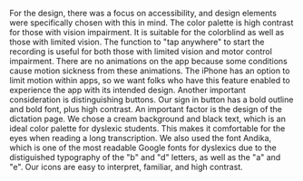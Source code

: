 For the design, there was a focus on accessibility, and design elements were specifically chosen with this in mind.
The color palette is high contrast for those with vision impairment.
It is suitable for the colorblind as well as those with limited vision.
The function to "tap anywhere" to start the recording is useful for both those with limited vision and motor control impairment.
There are no animations on the app because some conditions cause motion sickness from these animations.
The iPhone has an option to limit motion within apps, so we want folks who have this feature enabled to experience the app with its intended design.
Another important consideration is distinguishing buttons. Our sign in button has a bold outline and bold font, plus high contrast.
An important factor is the design of the dictation page. We chose a cream background and black text, which is an ideal color palette for dyslexic students.
This makes it comfortable for the eyes when reading a long transcription.
We also used the font Andika, which is one of the most readable Google fonts for dyslexics due to the distiguished typography of the "b" and "d" letters, as well as the "a" and "e".
Our icons are easy to interpret, familiar, and high contrast.
